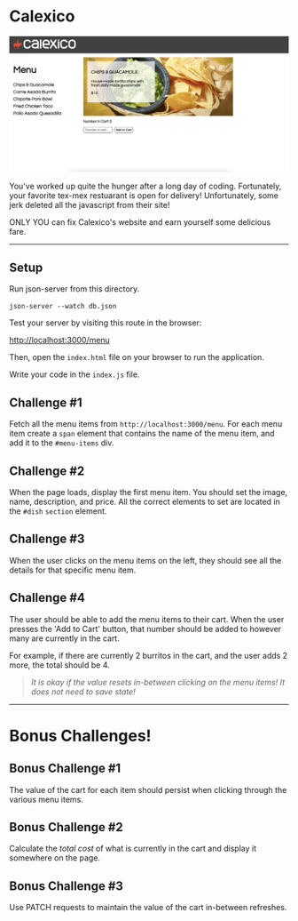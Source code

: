 # Calexico

![Finished Product](./assets/finished-project.png "Finished Product")

You've worked up quite the hunger after a long day of coding. Fortunately, your favorite tex-mex restuarant is open for delivery! Unfortunately, some jerk deleted all the javascript from their site!

ONLY YOU can fix Calexico's website and earn yourself some delicious fare.

---

## Setup

Run json-server from this directory.

```
json-server --watch db.json
```

Test your server by visiting this route in the browser:

[http://localhost:3000/menu](http://localhost:3000/menu)

Then, open the `index.html` file on your browser to run the application.

Write your code in the `index.js` file.

## Challenge #1
Fetch all the menu items from `http://localhost:3000/menu`. For each menu item create a `span` element that contains the name of the menu item, and add it to the `#menu-items` div.

## Challenge #2
When the page loads, display the first menu item. You should set the image, name, description, and price. All the correct elements to set are located in the `#dish` `section` element.

## Challenge #3
When the user clicks on the menu items on the left, they should see all the details for that specific menu item.

## Challenge #4
The user should be able to add the menu items to their cart. When the user presses the 'Add to Cart' button, that number should be added to however many are currently in the cart.

For example, if there are currently 2 burritos in the cart, and the user adds 2 more, the total should be 4.

> *It is okay if the value resets in-between clicking on the menu items! It does not need to save state!*
---
# Bonus Challenges!

## Bonus Challenge #1
The value of the cart for each item should persist when clicking through the various menu items.

## Bonus Challenge #2 
Calculate the *total cost* of what is currently in the cart and display it somewhere on the page.

## Bonus Challenge #3
Use PATCH requests to maintain the value of the cart in-between refreshes.
